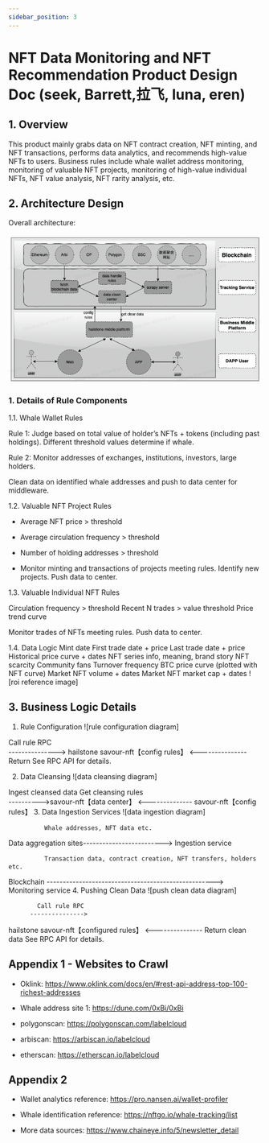 ```yaml
---
sidebar_position: 3
---
```


# NFT Data Monitoring and NFT Recommendation Product Design Doc (seek, Barrett,拉飞, luna, eren)

## 1. Overview
This product mainly grabs data on NFT contract creation, NFT minting, and NFT transactions, performs data analytics, and recommends high-value NFTs to users. Business rules include whale wallet address monitoring, monitoring of valuable NFT projects, monitoring of high-value individual NFTs, NFT value analysis, NFT rarity analysis, etc.

## 2. Architecture Design

Overall architecture:

![nft data architecture diagram](../../../static/img/images/nft-data-1.png)

### 1. Details of Rule Components

1.1. Whale Wallet Rules

Rule 1: Judge based on total value of holder’s NFTs + tokens (including past holdings). Different threshold values determine if whale.

Rule 2: Monitor addresses of exchanges, institutions, investors, large holders.

Clean data on identified whale addresses and push to data center for middleware.

1.2. Valuable NFT Project Rules

- Average NFT price > threshold

- Average circulation frequency > threshold

- Number of holding addresses > threshold

- Monitor minting and transactions of projects meeting rules. Identify new projects. Push data to center.

1.3. Valuable Individual NFT Rules

Circulation frequency > threshold
Recent N trades > value threshold
Price trend curve

Monitor trades of NFTs meeting rules. Push data to center.

1.4. Data Logic
Mint date
First trade date + price
Last trade date + price
Historical price curve + dates
NFT series info, meaning, brand story
NFT scarcity
Community fans
Turnover frequency
BTC price curve (plotted with NFT curve)
Market NFT volume + dates
Market NFT market cap + dates
![roi reference image]

## 3. Business Logic Details

1. Rule Configuration
![rule configuration diagram]

Call rule RPC  
--------------->
hailstone                   savour-nft【config rules】
          <---------------
               Return
See RPC API for details.

2. Data Cleansing
![data cleansing diagram]

Ingest cleansed data     Get cleansing rules  
---------->savour-nft【data center】 <-------------- savour-nft【config rules】
3. Data Ingestion Services
![data ingestion diagram]

              Whale addresses, NFT data etc.
Data aggregation sites-------------------------> Ingestion service
              
              Transaction data, contract creation, NFT transfers, holders etc.   
Blockchain ----------------------------------------------------> Monitoring service
4. Pushing Clean Data
![push clean data diagram]


            Call rule RPC
          --------------->
hailstone                   savour-nft【configured rules】
          <---------------
             Return clean data
See RPC API for details.

## Appendix 1 - Websites to Crawl

- Oklink: https://www.oklink.com/docs/en/#rest-api-address-top-100-richest-addresses

- Whale address site 1: https://dune.com/0xBi/0xBi

- polygonscan: https://polygonscan.com/labelcloud

- arbiscan: https://arbiscan.io/labelcloud

- etherscan: https://etherscan.io/labelcloud

## Appendix 2

- Wallet analytics reference: https://pro.nansen.ai/wallet-profiler

- Whale identification reference: https://nftgo.io/whale-tracking/list

- More data sources: https://www.chaineye.info/5/newsletter_detail
